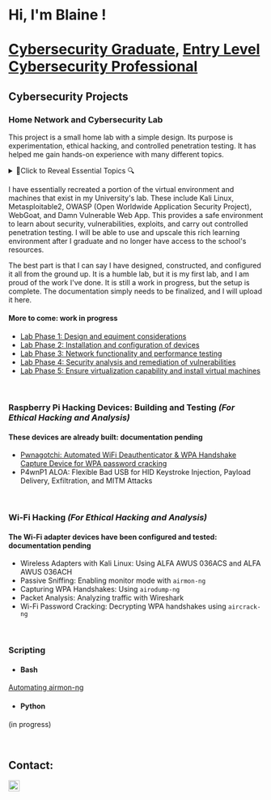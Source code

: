 # Hi, I'm Blaine ! <br/><br/><a href="https://github.com/bgtestpage">Cybersecurity Graduate</a>, <a href="https://www.linkedin.com/in/blaine-geiger-999b81329/">Entry Level Cybersecurity Professional</a>

## Cybersecurity Projects 

### Home Network and Cybersecurity Lab
This project is a small home lab with a simple design. Its purpose is experimentation, ethical hacking, and controlled penetration testing. It has helped me gain hands-on experience with many different topics.
<details>
<summary>🔎Click to Reveal Essential Topics 🔍</summary>
  
- Integrating new equipment into an existing network
- Device configuration
- Subnetting
- VLANs
- Firewall rules
- IP assignments
- DHCP
- DNS
- Virtualization
- Vulnerability scanning
- Host/network hardening
- Penetration Testing

</details>

I have essentially recreated a portion of the virtual environment and machines that exist in my University's lab. These include Kali
Linux, Metasploitable2, OWASP (Open Worldwide Application Security Project), WebGoat, and Damn Vulnerable Web App. This provides a 
safe environment to learn about security, vulnerabilities, exploits, and carry out controlled penetration testing. 
I will be able to use and upscale this rich learning environment after I graduate and no longer have access to the school's resources. 

The best part is that I can say I have designed, constructed, and configured it all from the ground up. It is a humble lab, but it is my first lab, 
and I am proud of the work I've done. It is still a work in progress, but the setup is complete. The documentation
simply needs to be finalized, and I will upload it here.</p>

 #### More to come: work in progress
  - [Lab Phase 1: Design and equiment considerations](https://github.com/blaine-geiger/Lab-Phase-1)
  - [Lab Phase 2: Installation and configuration of devices](https://github.com/blaine-geiger/Lab-Phase-2)
  - [Lab Phase 3: Network functionality and performance testing](https://github.com/blaine-geiger/Lab-Phase-3)
  - [Lab Phase 4: Security analysis and remediation of vulnerabilities](https://github.com/blaine-geiger/Lab-Phase-4)
  - [Lab Phase 5: Ensure virtualization capability and install virtual machines](https://github.com/blaine-geiger/Lab-Phase-5)

&nbsp;
    
### Raspberry Pi Hacking Devices: Building and Testing<i> (For Ethical Hacking and Analysis)</i>
  #### These devices are already built: documentation pending
  - [Pwnagotchi: Automated WiFi Deauthenticator & WPA Handshake Capture Device for WPA password cracking](https://github.com/blaine-geiger/Pwnagotchi)
  - P4wnP1 ALOA: Flexible Bad USB for HID Keystroke Injection, Payload Delivery, Exfiltration, and MITM Attacks

&nbsp;

### Wi-Fi Hacking<i> (For Ethical Hacking and Analysis)</i>
  #### The Wi-Fi adapter devices have been configured and tested: documentation pending
- Wireless Adapters with Kali Linux: Using ALFA AWUS 036ACS and ALFA AWUS 036ACH
- Passive Sniffing: Enabling monitor mode with `airmon-ng`
- Capturing WPA Handshakes: Using `airodump-ng`
- Packet Analysis: Analyzing traffic with Wireshark
- Wi-Fi Password Cracking: Decrypting WPA handshakes using `aircrack-ng`

&nbsp;

### Scripting
  - #### Bash
  [Automating airmon-ng](https://github.com/blaine-geiger/automate-airmon)

  - #### Python</b>
  (in progress)
 
&nbsp;
&nbsp;

<h2>Contact:</h2>
<a href="https://www.linkedin.com/in/blaine-geiger-999b81329/" target="_blank">
    <img align="left" alt="BG | LinkedIn" width="22px" src="https://cdn.jsdelivr.net/npm/simple-icons@v3/icons/linkedin.svg" />
</a>




<!--
**bgtestpage/bgtestpage** is a ✨ _special_ ✨ repository because its `README.md` (this file) appears on your GitHub profile.
You can click the Preview link to take a look at your changes.
Here are some ideas to get you started:

- 🔭 I’m currently working on ...
- 🌱 I’m currently learning ...
- 👯 I’m looking to collaborate on ...
- 🤔 I’m looking for help with ...
- 💬 Ask me about ...
- 📫 How to reach me: ...
- 😄 Pronouns: ...
- ⚡ Fun fact: ...
-->


